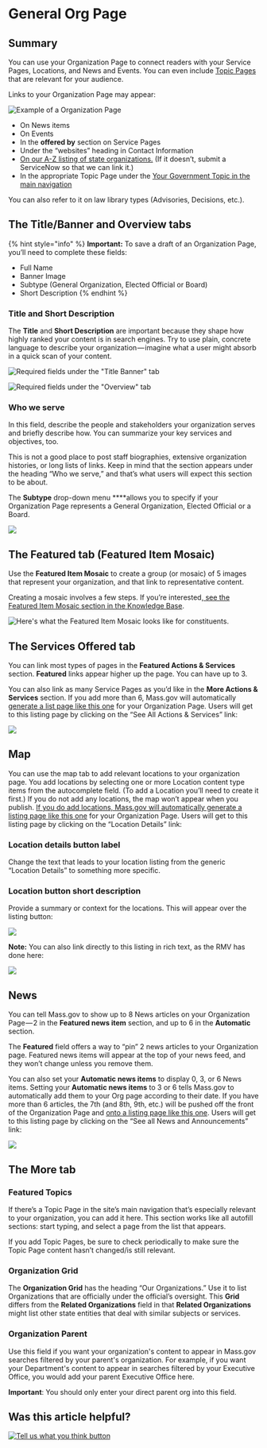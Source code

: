 # General Org Page

## Summary

You can use your Organization Page to connect readers with your Service Pages, Locations, and News and Events. You can even include [Topic Pages](../topic-pages/about-topic-pages.md) that are relevant for your audience.

Links to your Organization Page may appear:

![Example of a Organization Page ](../../.gitbook/assets/general-org_cropped_screenshot.png)

* On News items
* On Events
* In the **offered by** section on Service Pages
* Under the “websites” heading in Contact Information
* [On our A-Z listing of state organizations.](https://www.mass.gov/state-a-to-z) \(If it doesn’t, submit a ServiceNow so that we can link it.\)
* In the appropriate Topic Page under the [Your Government Topic in the main navigation](https://www.mass.gov/topics/your-government)

You can also refer to it on law library types \(Advisories, Decisions, etc.\).

## The Title/Banner and Overview tabs

{% hint style="info" %}
**Important:** To save a draft of an Organization Page, you’ll need to complete these fields:

* Full Name
* Banner Image
* Subtype \(General Organization, Elected Official or Board\) 
* Short Description
{% endhint %}

### Title and Short Description

The **Title** and **Short Description** are important because they shape how highly ranked your content is in search engines. Try to use plain, concrete language to describe your organization — imagine what a user might absorb in a quick scan of your content.



![Required fields under the &quot;Title Banner&quot; tab](../../.gitbook/assets/general-org_create-organization_title-banner_screenshot.png)

![Required fields under the &quot;Overview&quot; tab ](../../.gitbook/assets/general-org_create-organization_overview_screenshot.png)

### Who we serve

In this field, describe the people and stakeholders your organization serves and briefly describe how. You can summarize your key services and objectives, too.

This is not a good place to post staff biographies, extensive organization histories, or long lists of links. Keep in mind that the section appears under the heading “Who we serve,” and that’s what users will expect this section to be about.

The **Subtype** drop-down menu ****allows you to specify if your Organization Page represents a General Organization, Elected Official or a Board. 

![](https://cdn-images-1.medium.com/max/1000/1*dAAwKyZEmixdRaXw4WcgqQ.jpeg)

## The Featured tab \(Featured Item Mosaic\)

Use the **Featured Item Mosaic** to create a group \(or mosaic\) of 5 images that represent your organization, and that link to representative content.

Creating a mosaic involves a few steps. If you’re interested,[ see the Featured Item Mosaic section in the Knowledge Base](featured-item-mosaic.md).

![Here&apos;s what the Featured Item Mosaic looks like for constituents. ](https://cdn-images-1.medium.com/max/800/1*3oQSr6xrqlOM985NxgPirQ.png)

## The Services Offered tab

You can link most types of pages in the **Featured Actions & Services** section. **Featured** links appear higher up the page. You can have up to 3.

You can also link as many Service Pages as you’d like in the **More Actions & Services** section. If you add more than 6, Mass.gov will automatically [generate a list page like this one](https://www.mass.gov/orgs/department-of-fish-and-game/services) for your Organization Page. Users will get to this listing page by clicking on the “See All Actions & Services” link:

![](../../.gitbook/assets/org-page_featured-services.png)

## Map 

You can use the map tab to add relevant locations to your organization page. You add locations by selecting one or more Location content type items from the autocomplete field. \(To add a Location you’ll need to create it first.\) If you do not add any locations, the map won’t appear when you publish. [If you do add locations, Mass.gov will automatically generate a listing page like this one](https://www.mass.gov/orgs/massachusetts-registry-of-motor-vehicles/locations) for your Organization Page. Users will get to this listing page by clicking on the “Location Details” link:

###  Location details button label

Change the text that leads to your location listing from the generic “Location Details” to something more specific. 

### Location button short description

Provide a summary or context for the locations. This will appear over the listing button:

![](https://lh4.googleusercontent.com/4m2QA01NkZCHftqXPxuT-iyD-zTEbnInfhDQ7bV3esG-yXxycaFH-nQ0pvlbAtz3fSu76meGEATqCX1kyNeUF2e1L2sBCcbbrw_lv8NCGuhHMqC56YTqhxDopd1e0RXHImgedArp)

**Note:** You can also link directly to this listing in rich text, as the RMV has done here:

![](https://cdn-images-1.medium.com/max/800/1*PFsQBsYXYlhkd5Em_qiqvQ.jpeg)

## News

You can tell Mass.gov to show up to 8 News articles on your Organization Page — 2 in the **Featured news item** section, and up to 6 in the **Automatic** section.

The **Featured** field offers a way to “pin” 2 news articles to your Organization page. Featured news items will appear at the top of your news feed, and they won’t change unless you remove them.

You can also set your **Automatic news items** to display 0, 3, or 6 News items. Setting your **Automatic news items** to 3 or 6 tells Mass.gov to automatically add them to your Org page according to their date. If you have more than 6 articles, the 7th \(and 8th, 9th, etc.\) will be pushed off the front of the Organization Page and [onto a listing page like this one](https://www.mass.gov/orgs/office-of-the-governor/news). Users will get to this listing page by clicking on the “See all News and Announcements” link:

![](https://cdn-images-1.medium.com/max/1000/1*0z59WXmdWQ0x-sLMVkmpmg.jpeg)

## The More tab

### Featured Topics

If there’s a Topic Page in the site’s main navigation that’s especially relevant to your organization, you can add it here. This section works like all autofill sections: start typing, and select a page from the list that appears.

If you add Topic Pages, be sure to check periodically to make sure the Topic Page content hasn’t changed/is still relevant.

### Organization Grid

The **Organization Grid** has the heading “Our Organizations.” Use it to list Organizations that are officially under the official’s oversight. This **Grid** differs from the **Related Organizations** field in that **Related Organizations** might list other state entities that deal with similar subjects or services.

### Organization Parent

Use this field if you want your organization's content to appear in Mass.gov searches filtered by your parent's organization. For example, if you want your Department's content to appear in searches filtered by your Executive Office, you would add your parent Executive Office here.

**Important**: You should only enter your direct parent org into this field.

## Was this article helpful?

[![Tell us what you think button](https://blobscdn.gitbook.com/v0/b/gitbook-28427.appspot.com/o/assets%2F-LJ04qJGAHkvdE13BfdG%2F-LSz77NBAwnSNpMPT3df%2F-LSz7xSmyKXltd4avaCt%2FKB%20survey%20button%20POC%202.png?alt=media&token=8d071cab-8b95-48a3-a332-13e3fc8d9f96)](https://massgov.formstack.com/forms/mass_gov_knowledge_base_feedback?article=general-org-page)

